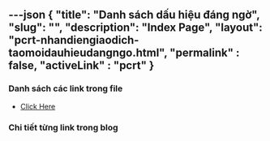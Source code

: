 ---json
{
    "title": "Danh sách dấu hiệu đáng ngờ",
    "slug": "",
    "description": "Index Page",
    "layout": "pcrt-nhandiengiaodich-taomoidauhieudangngo.html",
    "permalink" : false,
    "activeLink" : "pcrt"
}
---

### Danh sách các link trong file
- [Click Here](./blog-list.html)

### Chi tiết từng link trong blog